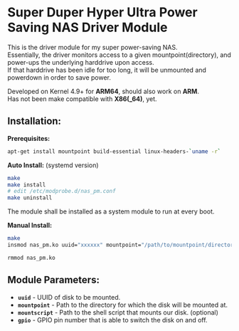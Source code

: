 # Super Duper Hyper Ultra Power Saving NAS Driver Module

This is the driver module for my super power-saving NAS.\
Essentially, the driver monitors access to a given mountpoint(directory), and power-ups the underlying harddrive upon access.\
If that harddrive has been idle for too long, it will be unmounted and powerdown in order to save power.

Developed on Kernel 4.9+ for **ARM64**, should also work on **ARM**.\
Has not been make compatible with **X86(_64)**, yet.


## Installation:
**Prerequisites:**
```bash
apt-get install mountpoint build-essential linux-headers-`uname -r`
```

**Auto Install:** (systemd version)
```bash
make
make install
# edit /etc/modprobe.d/nas_pm.conf
make uninstall
```
The module shall be installed as a system module to run at every boot.

**Manual Install:**
```bash
make
insmod nas_pm.ko uuid="xxxxxx" mountpoint="/path/to/mountpoint/directory" gpio=123

rmmod nas_pm.ko
```

## Module Parameters:
* **`uuid`** - UUID of disk to be mounted.
* **`mountpoint`** - Path to the directory for which the disk will be mounted at.
* **`mountscript`** - Path to the shell script that mounts our disk. (optional)
* **`gpio`** - GPIO pin number that is able to switch the disk on and off.

